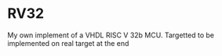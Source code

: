 # RV32
My own implement of a VHDL RISC V 32b MCU. Targetted to be implemented on real target at the end
